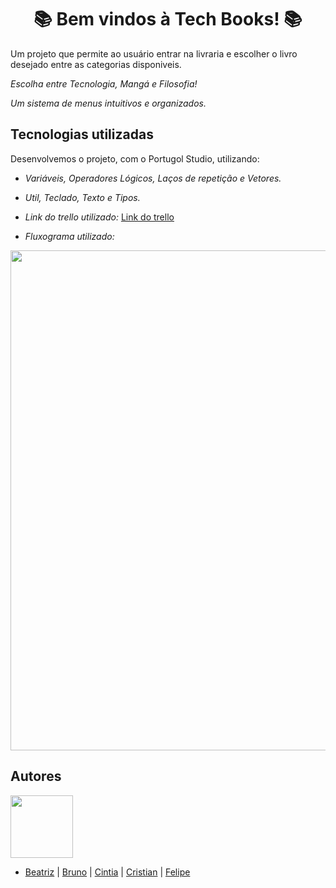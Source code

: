 <h1 align="center"> 📚 Bem vindos à Tech Books! 📚</h1>
<base target="_blank">

Um projeto que permite ao usuário entrar na livraria e escolher o livro desejado entre as categorias disponiveis.

<i>Escolha entre Tecnologia, Mangá e Filosofia!</i>

<i>Um sistema de menus intuitivos e organizados.</i>



## Tecnologias utilizadas
Desenvolvemos o projeto, com o Portugol Studio, utilizando:

* <i>Variáveis, Operadores Lógicos, Laços de repetição e Vetores.</i>
* <i>Util, Teclado, Texto e Tipos.</i>

* <i>Link do trello utilizado:</i>
<a href="https://trello.com/b/lbvETDBl/projeto-final-l%C3%B3gica-de-programa%C3%A7%C3%A3o-livraria%22%3E">Link do trello</a>

* <i>Fluxograma utilizado:</i>

<center><img src="https://cdn.discordapp.com/attachments/1135262336819679372/1139981119421435904/Fluxograma_Grupo_1_-_Login.drawio_1.png" height="800" width="600"></center>


## Autores
<img src="https://cdn.discordapp.com/attachments/1135262336819679372/1140675577733464254/github-logo-git-hub-icon-with-text-on-white-and-black-background-free-vector_2-removebg-preview.png" height="100" width="100" />


- [Beatriz](https://github.com/beabarcel) | [Bruno](https://github.com/brunolimaptr) | [Cintia](https://github.com/Cintiaaaa) | [Cristian](https://github.com/leignel) | [Felipe](https://github.com/FelipeSutter)

